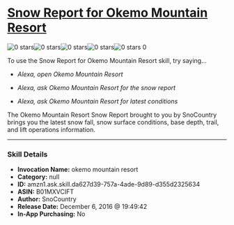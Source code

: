 # [Snow Report for Okemo Mountain Resort](http://alexa.amazon.com/#skills/amzn1.ask.skill.da627d39-757a-4ade-9d89-d355d2325634)
![0 stars](../../images/ic_star_border_black_18dp_1x.png)![0 stars](../../images/ic_star_border_black_18dp_1x.png)![0 stars](../../images/ic_star_border_black_18dp_1x.png)![0 stars](../../images/ic_star_border_black_18dp_1x.png)![0 stars](../../images/ic_star_border_black_18dp_1x.png) 0

To use the Snow Report for Okemo Mountain Resort skill, try saying...

* *Alexa, open Okemo Mountain Resort*

* *Alexa, ask Okemo Mountain Resort for the snow report*

* *Alexa, ask Okemo Mountain Resort for latest conditions*

The Okemo Mountain Resort Snow Report brought to you by SnoCountry brings you the latest snow fall, snow surface conditions,  base depth, trail, and lift operations information.

***

### Skill Details

* **Invocation Name:** okemo mountain resort
* **Category:** null
* **ID:** amzn1.ask.skill.da627d39-757a-4ade-9d89-d355d2325634
* **ASIN:** B01MXVCIFT
* **Author:** SnoCountry
* **Release Date:** December 6, 2016 @ 19:49:42
* **In-App Purchasing:** No
